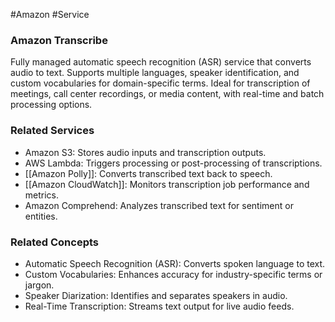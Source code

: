#Amazon #Service 
### Amazon Transcribe

Fully managed automatic speech recognition (ASR) service that converts audio to text. Supports multiple languages, speaker identification, and custom vocabularies for domain-specific terms. Ideal for transcription of meetings, call center recordings, or media content, with real-time and batch processing options.

### Related Services

- Amazon S3: Stores audio inputs and transcription outputs.
- AWS Lambda: Triggers processing or post-processing of transcriptions.
- [[Amazon Polly]]: Converts transcribed text back to speech.
- [[Amazon CloudWatch]]: Monitors transcription job performance and metrics.
- Amazon Comprehend: Analyzes transcribed text for sentiment or entities.

### Related Concepts

- Automatic Speech Recognition (ASR): Converts spoken language to text.
- Custom Vocabularies: Enhances accuracy for industry-specific terms or jargon.
- Speaker Diarization: Identifies and separates speakers in audio.
- Real-Time Transcription: Streams text output for live audio feeds.